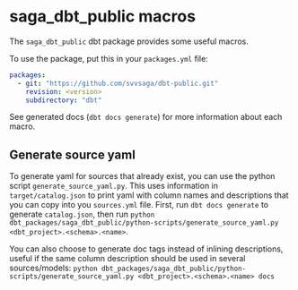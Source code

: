 # saga_dbt_public macros

The `saga_dbt_public` dbt package provides some useful macros.

To use the package, put this in your `packages.yml` file:

```yaml
packages:
  - git: "https://github.com/svvsaga/dbt-public.git"
    revision: <version>
    subdirectory: "dbt"
```

See generated docs (`dbt docs generate`) for more information about each macro.

## Generate source yaml
To generate yaml for sources that already exist, you can use the python script `generate_source_yaml.py`.
This uses information in `target/catalog.json` to print yaml with column names and descriptions that you can copy into you `sources.yml` file.
First, run `dbt docs generate` to generate `catalog.json`, then run `python dbt_packages/saga_dbt_public/python-scripts/generate_source_yaml.py <dbt_project>.<schema>.<name>`.

You can also choose to generate doc tags instead of inlining descriptions, useful if the same column description should be used in several sources/models:
`python dbt_packages/saga_dbt_public/python-scripts/generate_source_yaml.py <dbt_project>.<schema>.<name> docs`
